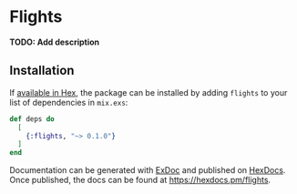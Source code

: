 # Flights

**TODO: Add description**

## Installation

If [available in Hex](https://hex.pm/docs/publish), the package can be installed
by adding `flights` to your list of dependencies in `mix.exs`:

```elixir
def deps do
  [
    {:flights, "~> 0.1.0"}
  ]
end
```

Documentation can be generated with [ExDoc](https://github.com/elixir-lang/ex_doc)
and published on [HexDocs](https://hexdocs.pm). Once published, the docs can
be found at <https://hexdocs.pm/flights>.

